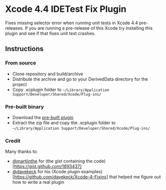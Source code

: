# Xcode 4.4 IDETest Fix Plugin

Fixes missing selector error when running unit tests in Xcode 4.4 pre-releases. If you are running a pre-release of this Xcode try installing this plugin and see if that fixes unit test crashes.

## Instructions

### From source

- Clone repository and build/archive
- Distribute the archive and go to your DerivedData directory for the project
- Copy .xcplugin folder to `~/Library/Application Support/Developer/Shared/Xcode/Plug-ins/`

### Pre-built binary

- Download the [pre-built plugin](https://github.com/downloads/joefiorini/Xcode-IDETestFixes/IDETestFixes.xcplugin.zip)
- Extract the zip file and copy the .xcplugin folder to `~/Library/Application Support/Developer/Shared/Xcode/Plug-ins/`

### Credit

Many thanks to:

- [@martjinthe](http://github.com/martjinthe) for (the gist containing the code)[https://gist.github.com/1893437]
- [@davekeck](http://github.com/davekeck) for his (Xcode plugin examples)[https://github.com/davekeck/Xcode-4-Fixins] that helped me figure out how to write a real plugin
